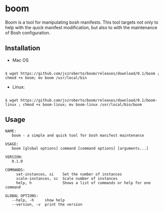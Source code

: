 # boom

Boom is a tool for manipulating bosh manifests. This tool targets not only to help with the quick manifest modification, but also to with the maintenance of Bosh configuration.

## Installation

* Mac OS

```

$ wget https://github.com/jszroberto/boom/releases/download/0.1/boom ; chmod +x boom; mv boom /usr/local/bin
```

* Linux:

```

$ wget https://github.com/jszroberto/boom/releases/download/0.1/boom-linux ; chmod +x boom-linux; mv boom-linux /usr/local/bin/boom
```


## Usage

```
NAME:
   boom - a simple and quick tool for bosh manifest maintenance

USAGE:
   boom [global options] command [command options] [arguments...]

VERSION:
   0.1.0

COMMANDS:
     set-instances, si    Set the number of instances
     scale-instances, sc  Scale number of instances
     help, h              Shows a list of commands or help for one command

GLOBAL OPTIONS:
   --help, -h     show help
   --version, -v  print the version
```
